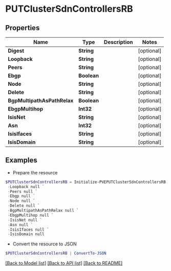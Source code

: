 # PUTClusterSdnControllersRB
## Properties

Name | Type | Description | Notes
------------ | ------------- | ------------- | -------------
**Digest** | **String** |  | [optional] 
**Loopback** | **String** |  | [optional] 
**Peers** | **String** |  | [optional] 
**Ebgp** | **Boolean** |  | [optional] 
**Node** | **String** |  | [optional] 
**Delete** | **String** |  | [optional] 
**BgpMultipathAsPathRelax** | **Boolean** |  | [optional] 
**EbgpMultihop** | **Int32** |  | [optional] 
**IsisNet** | **String** |  | [optional] 
**Asn** | **Int32** |  | [optional] 
**IsisIfaces** | **String** |  | [optional] 
**IsisDomain** | **String** |  | [optional] 

## Examples

- Prepare the resource
```powershell
$PUTClusterSdnControllersRB = Initialize-PVEPUTClusterSdnControllersRB  -Digest null `
 -Loopback null `
 -Peers null `
 -Ebgp null `
 -Node null `
 -Delete null `
 -BgpMultipathAsPathRelax null `
 -EbgpMultihop null `
 -IsisNet null `
 -Asn null `
 -IsisIfaces null `
 -IsisDomain null
```

- Convert the resource to JSON
```powershell
$PUTClusterSdnControllersRB | ConvertTo-JSON
```

[[Back to Model list]](../README.md#documentation-for-models) [[Back to API list]](../README.md#documentation-for-api-endpoints) [[Back to README]](../README.md)

